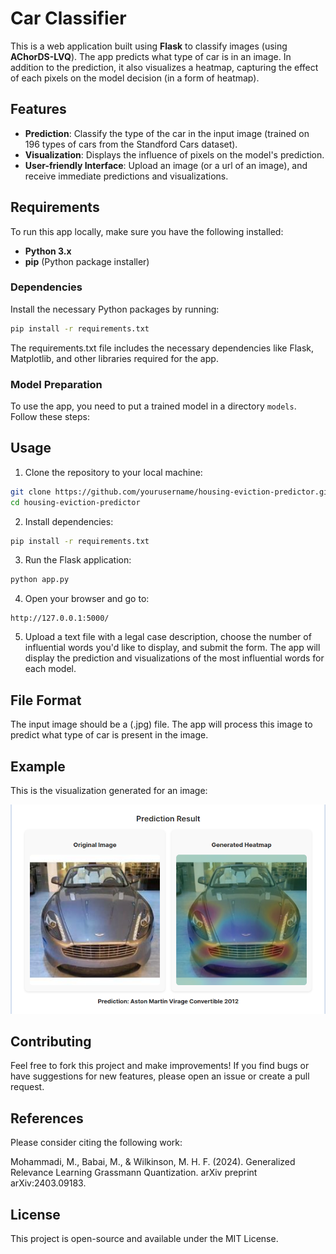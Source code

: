 # Car Classifier

This is a web application built using **Flask** to classify images (using **AChorDS-LVQ**). The app predicts what type of car is in an image. In addition to the prediction, it also visualizes a heatmap, capturing the effect of each pixels on the model decision (in a form of heatmap).

## Features

- **Prediction**: Classify the type of the car in the input image (trained on 196 types of cars from the Standford Cars dataset).
- **Visualization**: Displays the influence of pixels on the model's prediction.
- **User-friendly Interface**: Upload an image (or a url of an image), and receive immediate predictions and visualizations.
  
## Requirements

To run this app locally, make sure you have the following installed:

- **Python 3.x**
- **pip** (Python package installer)

### Dependencies

Install the necessary Python packages by running:

```bash
pip install -r requirements.txt
```


The requirements.txt file includes the necessary dependencies like Flask, Matplotlib, and other libraries required for the app.


### Model Preparation

To use the app, you need to put a trained model in a directory `models`. Follow these steps:


## Usage

1. Clone the repository to your local machine:

```bash
git clone https://github.com/yourusername/housing-eviction-predictor.git
cd housing-eviction-predictor
```
2. Install dependencies:

```bash
pip install -r requirements.txt
```

3. Run the Flask application:

```bash
python app.py
```

4. Open your browser and go to:

```arduino
http://127.0.0.1:5000/
```

5. Upload a text file with a legal case description, choose the number of influential words you'd like to display, and submit the form. The app will display the prediction and visualizations of the most influential words for each model.


## File Format

The input image should be a (.jpg) file. The app will process this image to predict what type of car is present in the image.

## Example

This is the visualization generated for an image:

![plot](./samples/example.png)


## Contributing

Feel free to fork this project and make improvements! If you find bugs or have suggestions for new features, please open an issue or create a pull request.
 
## References

Please consider citing the following work:

Mohammadi, M., Babai, M., & Wilkinson, M. H. F. (2024). Generalized Relevance Learning Grassmann Quantization. arXiv preprint arXiv:2403.09183.

## License

This project is open-source and available under the MIT License.






